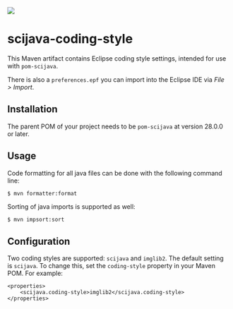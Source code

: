 [![](https://github.com/scijava/scijava-coding-style/actions/workflows/build-main.yml/badge.svg)](https://github.com/scijava/scijava-coding-style/actions/workflows/build-main.yml)

# scijava-coding-style

This Maven artifact contains Eclipse coding style settings, intended for use with `pom-scijava`.

There is also a `preferences.epf` you can import into the Eclipse IDE via _File > Import_.

## Installation

The parent POM of your project needs to be `pom-scijava` at version 28.0.0 or later.

## Usage

Code formatting for all java files can be done with the following command line:
```bash
$ mvn formatter:format
```
Sorting of java imports is supported as well:
```
$ mvn impsort:sort
```

## Configuration

Two coding styles are supported: `scijava` and `imglib2`.
The default setting is `scijava`.
To change this, set the `coding-style` property in your Maven POM. For example:
```
<properties>
    <scijava.coding-style>imglib2</scijava.coding-style>
</properties>
```
